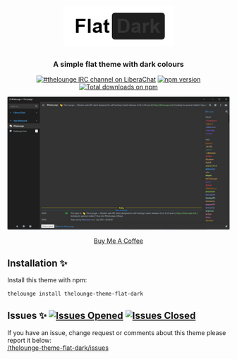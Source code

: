 <h1 align="center">
	<img src="../thelounge-theme-flat-dark/img/Flat-Dark-Logo.png" alt="Logo">
</h1>

<h3 align="center">
	A simple flat theme with dark colours
</h3>

<p align="center">
	<a href="https://demo.thelounge.chat/"><img
		alt="#thelounge IRC channel on LiberaChat"
		src="https://img.shields.io/badge/libera.chat-%23thelounge-415364.svg?colorA=ff9e18"></a>
	<a href="https://www.npmjs.com/package/thelounge-theme-flat-dark"><img
		alt="npm version"
		src="https://img.shields.io/npm/v/thelounge-theme-flat-dark"></a>
	<a href="https://npm-stat.com/charts.html?package=thelounge-theme-flat-dark"><img
		alt="Total downloads on npm"
		src="https://img.shields.io/npm/dy/thelounge-theme-flat-dark.svg?colorA=333a41&colorB=007dc7&maxAge=3600&label=Downloads"></a>
</p>

<p align="center">
	<img src="https://github.com/aab12345/thelounge-theme-flat-dark/blob/main/thelounge-theme-flat-dark/Screenshots/Screenshot1.png" alt="Screenshot of the Flat Dark theme for The Lounge Chat">
</p>

<p align="center">
<a href="https://www.buymeacoffee.com/aab12345" target="_blank">Buy Me A Coffee</a>
</p>

## Installation :sparkles:
Install this theme with npm:

```sh
thelounge install thelounge-theme-flat-dark
```

## Issues :sparkles: <a href="https://github.com/aab12345/thelounge-theme-flat-dark/issues?q=is%3Aopen+is%3Aissue"> <img alt="Issues Opened" src="https://img.shields.io/github/issues/aab12345/thelounge-theme-flat-dark?color=green&style=plastic"></a> <a href="https://github.com/aab12345/thelounge-theme-flat-dark/issues?q=is%3Aissue+is%3Aclosed"> <img alt="Issues Closed" src="https://img.shields.io/github/issues-closed/aab12345/thelounge-theme-flat-dark?color=orange&style=plastic"></a> <br />
If you have an issue, change request or comments about this theme please report it below:<br/>
<a href="https://github.com/aab12345/thelounge-theme-flat-dark/issues">/thelounge-theme-flat-dark/issues</a>

